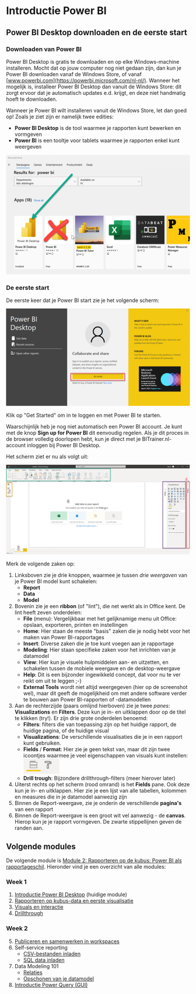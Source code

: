 # Introductie Power BI

## Power BI Desktop downloaden en de eerste start

### Downloaden van Power BI

Power BI Desktop is gratis te downloaden en op elke Windows-machine installeren. Mocht dat op jouw computer nog niet gedaan zijn, dan kun je Power BI downloaden vanaf de Windows Store, of vanaf [www.powerbi.com](https://powerbi.microsoft.com/nl-nl/). Wanneer het mogelijk is, installeer Power BI Desktop dan vanuit de Windows Store: dit zorgt ervoor dat je automatisch updates e.d. krijgt, en deze niet handmatig hoeft te downloaden.

Wanneer je Power BI wilt installeren vanuit de Windows Store, let dan goed op! Zoals je ziet zijn er namelijk twee edities:

* **Power BI Desktop** is de tool waarmee je rapporten kunt bewerken en vormgeven
* **Power BI** is een tooltje voor tablets waarmee je rapporten enkel kunt weergeven

![Kies de juiste Power BI Desktop](img/juiste-powerbi-uit-store.png)

### De eerste start

De eerste keer dat je Power BI start zie je het volgende scherm:

![Registration form](img/sign-in-powerbi.png)

Klik op "Get Started" om in te loggen en met Power BI te starten.

Waarschijnlijk heb je nog niet automatisch een Power BI account. Je kunt met de knop **Sign up for Power BI** dit eenvoudig regelen. Als je dit proces in de browser volledig doorlopen hebt, kun je direct met je BITrainer.nl-account inloggen bij Power BI Desktop.

Het scherm ziet er nu als volgt uit:

![Power BI screenshot](img/powerbi-screenshot.png)

Merk de volgende zaken op:

1. Linksboven zie je drie knoppen, waarmee je tussen *drie weergaven* van je Power BI model kunt schakelen:
   * **Report**
   * **Data**
   * **Model**
2. Bovenin zie je een **ribbon** (of "lint"), die net werkt als in Office kent. De lint heeft zeven onderdelen:
   * **File** (menu): Vergelijkbaar met het gelijknamige menu uit Office: opslaan, exporteren, printen en instellingen
   * **Home**: Hier staan de meeste "basis" zaken die je nodig hebt voor het maken van Power BI-rapportages
   * **Insert**: Diverse zaken die je toe kunt voegen aan je rapportage
   * **Modeling**: Hier staan specifieke zaken voor het inrichten van je datamodel
   * **View**: Hier kun je visuele hulpmiddelen aan- en uitzetten, en schakelen tussen de mobiele weergave en de desktop-weergave
   * **Help**: Dit is een bijzonder ingewikkeld concept, dat voor nu te ver reikt om uit te leggen ;-)
   * **External Tools** wordt niet altijd weergegeven (hier op de screenshot wel), maar dit geeft de mogelijkheid om met andere software verder te bouwen aan Power BI-rapporten of -datamodellen
3. Aan de rechterzijde (paars omlijnd hierboven) zie je twee _panes_: **Visualizations** en **Filters**. Deze kun je in- en uitklappen door op de titel te klikken (try!). Er zijn drie grote onderdelen benoemd:
   * **Filters**: filters die van toepassing zijn op het huidige rapport, de huidige pagina, of de huidige visual
   * **Visualizations**: De verschillende visualisaties die je in een rapport kunt gebruiken.
   * **Fields** / **Format**: Hier zie je geen tekst van, maar dit zijn twee icoontjes waarmee je veel eigenschappen van visuals kunt instellen:  
   ![Fields en Format icons](img/fields-format.png)
   * **Drill trough**: Bijzondere drillthrough-filters (meer hierover later)
4. Uiterst rechts op het scherm (rood omrand) is het **Fields** pane. Ook deze kun je in- en uitklappen. Hier zie je een lijst van alle tabellen, kolommen en measures die in je datamodel aanwezig zijn
5. Binnen de Report-weergave, zie je onderin de verschillende **pagina's** van een rapport
6. Binnen de Report-weergave is een groot wit vel aanwezig - de **canvas**. Hierop kun je je rapport vormgeven. De zwarte stippellijnen geven de randen aan.

## Volgende modules

De volgende module is [Module 2: Rapporteren op de kubus: Power BI als rapportageschil](../02-reporting-on-cube-data/02-reporting-on-cube-data.md). Hieronder vind je een overzicht van alle modules:

### Week 1

1. [Introductie Power BI Desktop](../01-introduction/01-introduction-powerbi-desktop.md) (huidige module)
2. [Rapporteren op kubus-data en eerste visualisatie](../02-reporting-on-cube-data/02-reporting-on-cube-data.md)
3. [Visuals en interactie](../03-visuals-and-interaction/03-visuals-and-interaction.md)
4. [Drillthrough](../04-drillthrough/04-drillthrough.md)

### Week 2

5. [Publiceren en samenwerken in workspaces](../05-publishing-and-collaboration-in-workspaces/05-publishing-and-collaboration-in-workspaces.md)
6. Self-service reporting
   * [CSV-bestanden inladen](../06-self-service-reporting/06-csv-inladen.md)
   * [SQL data inladen](../06-self-service-reporting/07-sql-inladen.md)
7. Data Modeling 101
   * [Relaties](../07-data-modeling-101/08-relaties.md)
   * [Opschonen van je datamodel](../07-data-modeling-101/09-opschonen.md)
8. [Introductie Power Query (GUI)](../08-power-query-gui/11-power-query.md)
